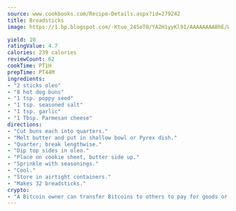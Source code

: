 ```yaml
---
source: www.cookbooks.com/Recipe-Details.aspx?id=279242
title: Breadsticks
image: https://1.bp.blogspot.com/-Ktuo_245eT0/YA2H1yyKl9I/AAAAAAAABhE/WMoqSq2tWOcgMkPaLYZ-49h8pVDUUwFCQCLcBGAsYHQ/s307/5.png

yield: 10
ratingValue: 4.7
calories: 239 calories
reviewCount: 62
cookTime: PT1H
prepTime: PT44M
ingredients:
- "2 sticks oleo"
- "8 hot dog buns"
- "1 tsp. poppy seed"
- "1 tsp. seasoned salt"
- "1 tsp. garlic"
- "1 Tbsp. Parmesan cheese"
directions:
- "Cut buns each into quarters."
- "Melt butter and put in shallow bowl or Pyrex dish."
- "Quarter; break lengthwise."
- "Dip top sides in oleo."
- "Place on cookie sheet, butter side up."
- "Sprinkle with seasonings."
- "Cool."
- "Store in airtight containers."
- "Makes 32 breadsticks."
crypto:
- "A Bitcoin owner can transfer Bitcoins to others to pay for goods or services."
---
```

